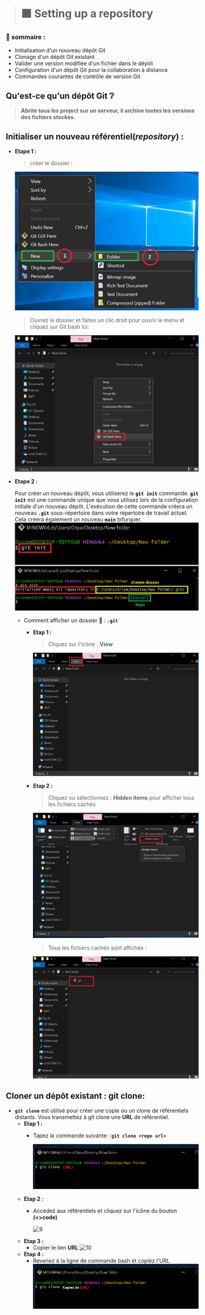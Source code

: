 > # ⬛ Setting up a repository 

### 📜 sommaire :

- Initialisation d'un nouveau dépôt Git
- Clonage d'un dépôt Git existant
- Valider une version modifiée d'un fichier dans le dépôt
- Configuration d'un dépôt Git pour la collaboration à distance
- Commandes courantes de contrôle de version Git


## Qu'est-ce qu'un dépôt Git ❔
>**Abrite tous les project sur un serveur, il archive toutes les versions des fichiers stockes.**

## Initialiser un nouveau référentiel(_repository_) :
+ **Etape 1 :**
    > créer le dossier :

    ![1](Images/1.png)

    > Ouvrez le dossier et faites un clic droit pour ouvrir le menu et cliquez sur Git bash Ici:

    ![2](Images/2.png)

+ **Etape 2 :**

    Pour créer un nouveau dépôt, vous utiliserez le <code style="color:black;">**git init**</code> commande. <code style="color:black;">**git init**</code> est une commande unique que vous utilisez lors de la configuration initiale d'un nouveau dépôt. L'exécution de cette commande créera un nouveau <code style="color:black;">**.git**</code> sous-répertoire dans votre répertoire de travail actuel. Cela créera également un nouveau <code style="color:black;">**main**</code> bifurquer.<br>
        ![3](Images/3.png)
        ![4](Images/4.png)
    * Comment afficher un dossier 📁 : **``.git``**
        + **Etap 1 :**
            > Cliquez sur l'icône : **View**

            ![5](Images/5.png)
        + **Etap 2 :**

            >Cliquez ou sélectionnez : **Hidden items** pour afficher tous les fichiers cachés

            ![6](Images/6.png)

            > Tous les fichiers cachés sont affichés : 

            ![7](Images/7.png)



## Cloner un dépôt existant : git clone:
- **``git clone``** est utilisé pour créer une copie ou un clone de référentiels distants. Vous transmettez à git clone une **URL** de référentiel.
    - **Etap 1 :** 
        - Tapez la commande suivante : **``git clone <repo url>``**

            ![8](Images/8.png)
    - **Etap 2 :** 
        - Accédez aux référentiels et cliquez sur l'icône du bouton **(<>code)**

            ![9](Images/9.png)
    - **Etap 3 :**
        - Copier le lien **URL**
            ![10](Images/10.png)
    - **Etap 4 :**
        - Revenez à la ligne de commande bash et copiez l'URL
            ![11](Images/11.png)